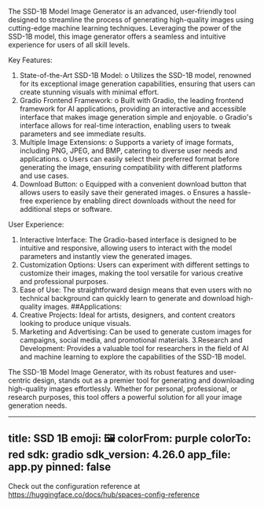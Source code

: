 The SSD-1B Model Image Generator is an advanced, user-friendly tool designed to streamline the process of generating high-quality images using cutting-edge machine learning techniques. Leveraging the power of the SSD-1B model, this image generator offers a seamless and intuitive experience for users of all skill levels.

Key Features:
1.	State-of-the-Art SSD-1B Model:
o	Utilizes the SSD-1B model, renowned for its exceptional image generation capabilities, ensuring that users can create stunning visuals with minimal effort.
2.	Gradio Frontend Framework:
o	Built with Gradio, the leading frontend framework for AI applications, providing an interactive and accessible interface that makes image generation simple and enjoyable.
o	Gradio's interface allows for real-time interaction, enabling users to tweak parameters and see immediate results.
3.	Multiple Image Extensions:
o	Supports a variety of image formats, including PNG, JPEG, and BMP, catering to diverse user needs and applications.
o	Users can easily select their preferred format before generating the image, ensuring compatibility with different platforms and use cases.
4.	Download Button:
o	Equipped with a convenient download button that allows users to easily save their generated images.
o	Ensures a hassle-free experience by enabling direct downloads without the need for additional steps or software.

User Experience:
1. Interactive Interface: The Gradio-based interface is designed to be intuitive and responsive, allowing users to interact with the model parameters and instantly view the generated images.
2. Customization Options: Users can experiment with different settings to customize their images, making the tool versatile for various creative and professional purposes.
3. Ease of Use: The straightforward design means that even users with no technical background can quickly learn to generate and download high-quality images.
##Applications:
1. Creative Projects: Ideal for artists, designers, and content creators looking to produce unique visuals.
2. Marketing and Advertising: Can be used to generate custom images for campaigns, social media, and promotional materials.
3.Research and Development: Provides a valuable tool for researchers in the field of AI and machine learning to explore the capabilities of the SSD-1B model.

The SSD-1B Model Image Generator, with its robust features and user-centric design, stands out as a premier tool for generating and downloading high-quality images effortlessly. Whether for personal, professional, or research purposes, this tool offers a powerful solution for all your image generation needs.


---
title: SSD 1B
emoji: 🖼
colorFrom: purple
colorTo: red
sdk: gradio
sdk_version: 4.26.0
app_file: app.py
pinned: false
---

Check out the configuration reference at https://huggingface.co/docs/hub/spaces-config-reference
